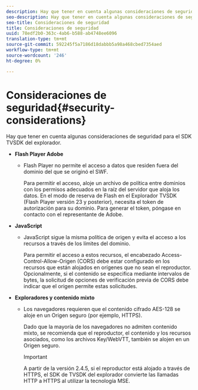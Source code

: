 ```yaml
---
description: Hay que tener en cuenta algunas consideraciones de seguridad para el SDK TVSDK del explorador.
seo-description: Hay que tener en cuenta algunas consideraciones de seguridad para el SDK TVSDK del explorador.
seo-title: Consideraciones de seguridad
title: Consideraciones de seguridad
uuid: 78edf2b0-363c-4ab6-b588-ab4748ee6096
translation-type: tm+mt
source-git-commit: 592245f5a7186d18dabbb5a98a468cbed7354aed
workflow-type: tm+mt
source-wordcount: '246'
ht-degree: 0%

---
```



# Consideraciones de seguridad{#security-considerations}

Hay que tener en cuenta algunas consideraciones de seguridad para el SDK TVSDK del explorador.

* **Flash Player Adobe**

   * Flash Player no permite el acceso a datos que residen fuera del dominio del que se originó el SWF.

      Para permitir el acceso, aloje un archivo de política entre dominios con los permisos adecuados en la raíz del servidor que aloja los datos. En el modo de reserva de Flash en el Explorador TVSDK (Flash Player versión 23 y posterior), necesita el token de autorización para su dominio. Para generar el token, póngase en contacto con el representante de Adobe.

* **JavaScript**

   * JavaScript sigue la misma política de origen y evita el acceso a los recursos a través de los límites del dominio.

      Para permitir el acceso a estos recursos, el encabezado Access-Control-Allow-Origen (CORS) debe estar configurado en los recursos que están alojados en orígenes que no sean el reproductor. Opcionalmente, si el contenido se especifica mediante intervalos de bytes, la solicitud de opciones de verificación previa de CORS debe indicar que el origen permite estas solicitudes.

* **Exploradores y contenido mixto**

   * Los navegadores requieren que el contenido cifrado AES-128 se aloje en un Origen seguro (por ejemplo, HTTPS).

      Dado que la mayoría de los navegadores no admiten contenido mixto, se recomienda que el reproductor, el contenido y los recursos asociados, como los archivos Key/WebVTT, también se alojen en un Origen seguro.

      >[!IMPORTANT]
      >
      >A partir de la versión 2.4.5, si el reproductor está alojado a través de HTTPS, el SDK de TVSDK del explorador convierte las llamadas HTTP a HTTPS al utilizar la tecnología MSE.

